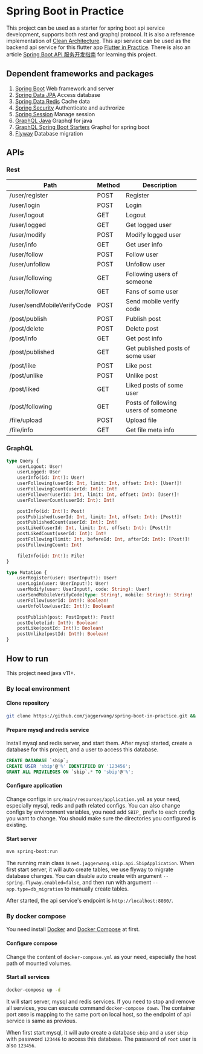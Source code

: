# Spring Boot in Practice

This project can be used as a starter for spring boot api service development, supports both rest and graphql protocol. It is also a reference implementation of [Clean Architecture](https://blog.jaggerwang.net/clean-architecture-in-practice/). This api service can be used as the backend api service for this flutter app [Flutter in Practice](https://github.com/jaggerwang/flutter-in-practice). There is also an article [Spring Boot API 服务开发指南](https://blog.jaggerwang.net/spring-boot-api-service-develop-tour/) for learning this project.

## Dependent frameworks and packages

1. [Spring Boot](https://spring.io/projects/spring-boot) Web framework and server
1. [Spring Data JPA](https://spring.io/projects/spring-data-jpa) Access database
1. [Spring Data Redis](https://spring.io/projects/spring-data-redis) Cache data
1. [Spring Security](https://spring.io/projects/spring-security) Authenticate and authrorize
1. [Spring Session](https://spring.io/projects/spring-session) Manage session
1. [GraphQL Java](https://github.com/graphql-java/graphql-java) Graphql for java
1. [GraphQL Spring Boot Starters](https://github.com/graphql-java-kickstart/graphql-spring-boot) Graphql for spring boot
1. [Flyway](https://flywaydb.org/) Database migration

## APIs

### Rest

| Path  | Method | Description |
| ------------- | ------------- | ------------- |
| /user/register | POST | Register |
| /user/login | POST | Login |
| /user/logout | GET | Logout |
| /user/logged | GET | Get logged user |
| /user/modify | POST | Modify logged user |
| /user/info | GET | Get user info |
| /user/follow | POST | Follow user |
| /user/unfollow | POST | Unfollow user |
| /user/following | GET | Following users of someone |
| /user/follower | GET | Fans of some user |
| /user/sendMobileVerifyCode | POST | Send mobile verify code |
| /post/publish | POST | Publish post |
| /post/delete | POST | Delete post |
| /post/info | GET | Get post info |
| /post/published | GET | Get published posts of some user |
| /post/like | POST | Like post |
| /post/unlike | POST | Unlike post |
| /post/liked | GET | Liked posts of some user |
| /post/following | GET | Posts of following users of someone |
| /file/upload | POST | Upload file |
| /file/info | GET | Get file meta info |

### GraphQL

```graphql
type Query {
    userLogout: User!
    userLogged: User
    userInfo(id: Int!): User!
    userFollowing(userId: Int, limit: Int, offset: Int): [User!]!
    userFollowingCount(userId: Int): Int!
    userFollower(userId: Int, limit: Int, offset: Int): [User!]!
    userFollowerCount(userId: Int): Int!

    postInfo(id: Int!): Post!
    postPublished(userId: Int, limit: Int, offset: Int): [Post!]!
    postPublishedCount(userId: Int): Int!
    postLiked(userId: Int, limit: Int, offset: Int): [Post!]!
    postLikedCount(userId: Int): Int!
    postFollowing(limit: Int, beforeId: Int, afterId: Int): [Post!]!
    postFollowingCount: Int!

    fileInfo(id: Int!): File!
}

type Mutation {
    userRegister(user: UserInput!): User!
    userLogin(user: UserInput!): User!
    userModify(user: UserInput!, code: String): User!
    userSendMobileVerifyCode(type: String!, mobile: String!): String!
    userFollow(userId: Int!): Boolean!
    userUnfollow(userId: Int!): Boolean!

    postPublish(post: PostInput!): Post!
    postDelete(id: Int!): Boolean!
    postLike(postId: Int!): Boolean!
    postUnlike(postId: Int!): Boolean!
}
```

## How to run

This project need java v11+.

### By local environment

#### Clone repository

```bash
git clone https://github.com/jaggerwang/spring-boot-in-practice.git && cd spring-boot-in-practice
```

#### Prepare mysql and redis service

Install mysql and redis server, and start them. After mysql started, create a database for this project, and a user to access this database.

```sql
CREATE DATABASE `sbip`;
CREATE USER 'sbip'@'%' IDENTIFIED BY '123456';
GRANT ALL PRIVILEGES ON `sbip`.* TO 'sbip'@'%';
```

#### Configure application

Change configs in `src/main/resources/application.yml` as your need, especially mysql, redis and path related configs. You can also change configs by environment variables, you need add `SBIP_` prefix to each config you want to change. You should make sure the directories you configured is existing.

#### Start server

```bash
mvn spring-boot:run
```

The running main class is `net.jaggerwang.sbip.api.SbipApplication`. When first start server, it will auto create tables, we use flyway to migrate database changes. You can disable auto create with argument `--spring.flyway.enabled=false`, and then run with argument `--app.type=db_migration` to manually create tables.

After started, the api service's endpoint is `http://localhost:8080/`.

### By docker compose

You need install [Docker](https://www.docker.com/) and [Docker Compose](https://docs.docker.com/compose/) at first.

#### Configure compose

Change the content of `docker-compose.yml` as your need, especially the host path of mounted volumes.

#### Start all services

```bash
docker-compose up -d
```

It will start server, mysql and redis services. If you need to stop and remove all services, you can execute command `docker-compose down`. The container port `8080` is mapping to the same port on local host, so the endpoint of api service is same as previous.

When first start mysql, it will auto create a database `sbip` and a user `sbip` with password `123446` to access this database. The password of `root` user is also `123456`.
